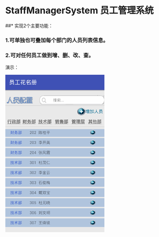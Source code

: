 # StaffManagerSystem  员工管理系统
      
##* 实现2个主要功能：

###  1.可单独也可叠加每个部门的人员列表信息。

###  2.可对任何员工做到增、删、改、查。


演示：

![image](https://github.com/sallyQin/StaffManager/raw/master/app/src/main/res/drawable/readme_display.gif)
